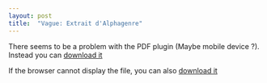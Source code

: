 ```yaml
---
layout: post
title:  "Vague: Extrait d'Alphagenre"
---
```


<object data="/pdf/VAGUE.pdf" type="application/pdf" width="100%" height="800vh" alt="Vague alphagenre">
  <p>There seems to be a problem with the PDF plugin (Maybe mobile device ?).
  Instead you can <a href="/pdf/VAGUE.pdf">download it</a></p>
</object>

If the browser cannot display the file, you can also [download it](/pdf/VAGUE.pdf)
